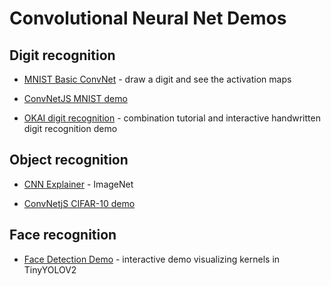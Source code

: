 # Convolutional Neural Net Demos

## Digit recognition
* [MNIST Basic ConvNet](https://transcranial.github.io/keras-js/#/mnist-cnn) - draw a digit and see the activation maps

* [ConvNetJS MNIST demo](https://cs.stanford.edu/people/karpathy/convnetjs/demo/mnist.html)

* [OKAI digit recognition](https://okai.brown.edu/chapter0.html) - combination tutorial and interactive handwritten digit recognition demo

## Object recognition

* [CNN Explainer](https://poloclub.github.io/cnn-explainer/) - ImageNet

* [ConvNetjS CIFAR-10 demo](https://cs.stanford.edu/people/karpathy/convnetjs/demo/cifar10.html)

## Face recognition

* [Face Detection Demo](https://www.cs.cmu.edu/~dst/FaceDemo) - interactive demo visualizing kernels in TinyYOLOV2